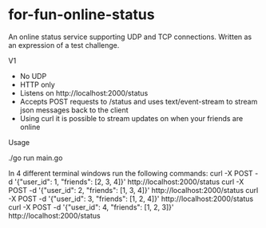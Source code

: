 # for-fun-online-status
An online status service supporting UDP and TCP connections.  Written as an expression of a test challenge.

V1
* No UDP
* HTTP only
* Listens on http://localhost:2000/status
* Accepts POST requests to /status and uses text/event-stream to stream json messages back to the client
* Using curl it is possible to stream updates on when your friends are online

Usage

./go run main.go

In 4 different terminal windows run the following commands:
curl -X POST -d '{"user_id": 1, "friends": [2, 3, 4]}' http://localhost:2000/status
curl -X POST -d '{"user_id": 2, "friends": [1, 3, 4]}' http://localhost:2000/status
curl -X POST -d '{"user_id": 3, "friends": [1, 2, 4]}' http://localhost:2000/status
curl -X POST -d '{"user_id": 4, "friends": [1, 2, 3]}' http://localhost:2000/status
